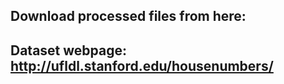 ## Download processed files from here:  
  
## Dataset webpage: http://ufldl.stanford.edu/housenumbers/
  

  